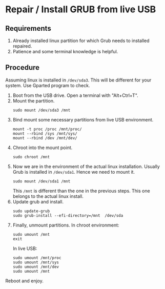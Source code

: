 # Repair / Install GRUB from live USB

## Requirements
1. Already installed linux partition for which Grub needs to installed repaired.  
2. Patience and some terminal knowledge is helpful.  

## Procedure

Assuming linux is installed in `/dev/sda3`. This will be different for your system. Use Gparted program to check.

1. Boot from the USB drive. Open a terminal with "Alt+Ctrl+T".  
2. Mount the partition.
   ```
   sudo mount /dev/sda3 /mnt
   ```
3. Bind mount some necessary partitions from live USB environment.
   ```
   mount -t proc /proc /mnt/proc/
   mount --rbind /sys /mnt/sys/
   mount --rbind /dev /mnt/dev/
   ```
4. Chroot into the mount point.  
   ```
   sudo chroot /mnt
   ```
5. Now we are in the environment of the actual linux installation. Usually Grub is installed in `/dev/sda1`. Hence we need to mount it.  
   ```
   sudo mount /dev/sda1 /mnt
   ```
   This `/mnt` is different than the one in the previous steps. This one belongs to the actual linux install.  
6. Update grub and install.
   ```
   sudo update-grub
   sudo grub-install --efi-directory=/mnt  /dev/sda
   ```
7. Finally, unmount partitions. In chroot environment:  
   ```
   sudo umount /mnt
   exit
   ```
   In live USB:  
   ```
   sudo umount /mnt/proc
   sudo umount /mnt/sys
   sudo umount /mnt/dev
   sudo umount /mnt
   ```


Reboot and enjoy.
